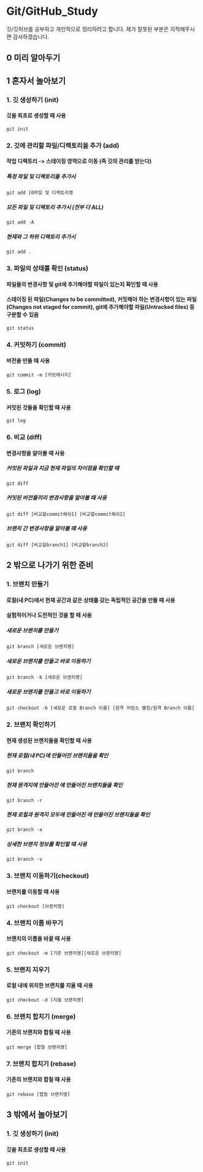 # Git/GitHub_Study
깃/깃허브를 공부하고 개인적으로 정리하려고 합니다. 제가 잘못된 부분은 지적해주시면 감사하겠습니다.

## 0 미리 알아두기

## 1 혼자서 놀아보기
### 1. 깃 생성하기 (init)
#### 깃을 최초로 생성할 때 사용
```
git init
```

### 2. 깃에 관리할 파일/디렉토리을 추가 (add)
#### 작업 디렉토리 -> 스테이징 영역으로 이동 (즉 깃의 관리를 받는다)

##### 특정 파일 및 디렉토리들 추가시
```
git add [0파일 및 디렉토리명
```
##### 모든 파일 및 디렉토리 추가시 (전부 다 ALL)
```
git add -A
```
##### 현재와 그 하위 디렉토리 추가시
```
git add .
```

### 3. 파일의 상태를 확인 (status)
#### 파일들의 변경사항 및 git에 추가해야할 파일이 있는지 확인할 때 사용
#### 스테이징 된 파일(Changes to be committed), 커밋해야 하는 변경사항이 있는 파일(Changes not staged for commit), git에 추가해야할 파일(Untracked files) 등 구분할 수 있음
```
git status
```

### 4. 커밋하기 (commit)
#### 버전을 만들 때 사용
```
git commit -m [커밋메시지]
```

### 5. 로그 (log)
#### 커밋된 것들을 확인할 때 사용
```
git log
```

### 6. 비교 (diff)
#### 변경사항을 알아볼 때 사용

##### 커밋된 파일과 지금 현재 파일의 차이점을 확인할 때
```
git diff 
```
##### 커밋된 버전들끼리 변경사항을 알아볼 때 사용
```
git diff [비교할commit해쉬1] [비교할commit해쉬2]
```
##### 브랜치 간 변경사항을 알아볼 때 사용
```
git diff [비교할branch1] [비교할branch2]
```

## 2 밖으로 나가기 위한 준비
### 1. 브랜치 만들기 
#### 로컬(내 PC)에서 현재 공간과 같은 상태를 갖는 독립적인 공간을 만들 때 사용
#### 실험적이거나 도전적인 것을 할 때 사용

##### 새로운 브랜치를 만들기
```
git branch [새로운 브랜치명]
```
##### 새로운 브랜치를 만들고 바로 이동하기
```
git branch -b [새로운 브랜치명]
```
##### 새로운 브랜치를 만들고 바로 이동하기
```
git checkout -b [새로운 로컬 Branch 이름] [원격 저장소 별칭/원격 Branch 이름]
```
### 2. 브랜치 확인하기
#### 현재 생성된 브랜치들을 확인할 때 사용
##### 현재 로컬(내 PC)에 만들어진 브랜치들을 확인
```
git branch
```
##### 현재 원격지에 만들어진 에 만들어진 브랜치들을 확인
```
git branch -r
```
##### 현재 로컬과 원격지 모두에 만들어진 에 만들어진 브랜치들을 확인
```
git branch -a
```
##### 상세한 브랜치 정보를 확인할 때 사용
```
git branch -v 
```
### 3. 브랜치 이동하기(checkout)
#### 브랜치를 이동할 때 사용
```
git checkout [브랜치명]
```
### 4. 브랜치 이름 바꾸기
#### 브랜치의 이름을 바꿀 때 사용
```
git checkout -m [기존 브랜치명][새로운 브랜치명]
```
### 5. 브랜치 지우기
#### 로컬 내에 위치한 브랜치를 지울 때 사용
```
git checkout -d [지울 브랜치명]
```
### 6. 브랜치 합치기 (merge)
#### 기존의 브랜치와 합칠 때 사용
#### 
```
git merge [합칠 브랜치명]
```
### 7. 브랜치 합치기 (rebase)
#### 기존의 브랜치와 합칠 때 사용
#### 
```
git rebase [합칠 브랜치명]
```
## 3 밖에서 놀아보기

### 1. 깃 생성하기 (init)
#### 깃을 최초로 생성할 때 사용
```
git init
```

